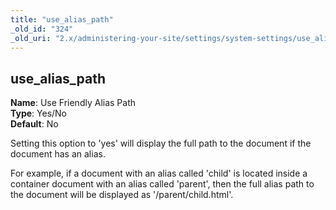 ```yaml
---
title: "use_alias_path"
_old_id: "324"
_old_uri: "2.x/administering-your-site/settings/system-settings/use_alias_path"
---
```


use\_alias\_path
----------------

**Name**: Use Friendly Alias Path   
**Type**: Yes/No   
**Default**: No

Setting this option to 'yes' will display the full path to the document if the document has an alias.

For example, if a document with an alias called 'child' is located inside a container document with an alias called 'parent', then the full alias path to the document will be displayed as '/parent/child.html'.